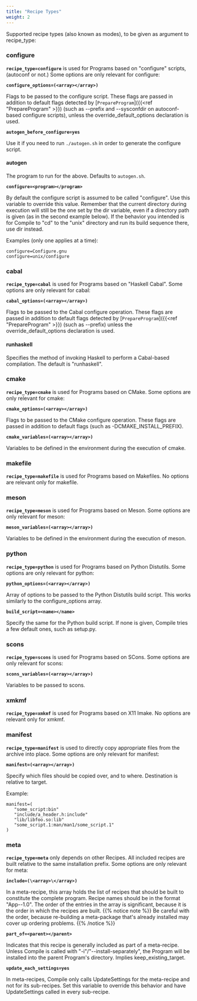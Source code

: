 ```yaml
---
title: "Recipe Types"
weight: 2
---
```


Supported recipe types (also known as modes), to be given as argument to
recipe_type:

### configure

**`recipe_type=configure`** is used for Programs based on "configure" scripts,
(autoconf or not.) Some options are only relevant for configure:

**`configure_options=(<array></array>)`**

Flags to be passed to the configure script. These flags are passed in addition
to default flags detected by [`PrepareProgram`]({{<ref "PrepareProgram" >}})
(such as --prefix and --sysconfdir on autoconf-based configure scripts), unless
the override_default_options declaration is used.

**`autogen_before_configure=yes`**

Use it if you need to run `./autogen.sh` in order to generate the configure
script.

#### autogen

The program to run for the above. Defaults to `autogen.sh`.

**`configure=<program></program>`**

By default the configure script is assumed to be called "configure". Use this
variable to override this value. Remember that the current directory during
execution will still be the one set by the dir variable, even if a directory
path is given (as in the second example below). If the behavior you intended is
for Compile to "cd" to the "unix" directory and run its build sequence there,
use dir instead.

Examples (only one applies at a time):

```fish
configure=Configure.gnu
configure=unix/configure
```

### cabal

**`recipe_type=cabal`** is used for Programs based on "Haskell Cabal". Some
options are only relevant for cabal:

**`cabal_options=(<array></array>)`**

Flags to be passed to the Cabal configure operation. These flags are passed in
addition to default flags detected by
[`PrepareProgram`]({{<ref "PrepareProgram" >}}) (such as --prefix) unless the
override_default_options declaration is used.

#### runhaskell

Specifies the method of invoking Haskell to perform a Cabal-based compilation.
The default is "runhaskell".

### cmake

**`recipe_type=cmake`** is used for Programs based on CMake. Some options are
only relevant for cmake:

**`cmake_options=(<array></array>)`**

Flags to be passed to the CMake configure operation. These flags are passed in
addition to default flags (such as -DCMAKE_INSTALL_PREFIX).

**`cmake_variables=(<array></array>)`**

Variables to be defined in the environment during the execution of cmake.

### makefile

**`recipe_type=makefile`** is used for Programs based on Makefiles. No options
are relevant only for makefile.

### meson

**`recipe_type=meson`** is used for Programs based on Meson. Some options are
only relevant for meson:

**`meson_variables=(<array></array>)`**

Variables to be defined in the environment during the execution of meson.

### python

**`recipe_type=python`** is used for Programs based on Python Distutils. Some
options are only relevant for python:

**`python_options=(<array></array>)`**

Array of options to be passed to the Python Distutils build script. This works
similarly to the configure_options array.

**`build_script=<name></name>`**

Specify the same for the Python build script. If none is given, Compile tries a
few default ones, such as setup.py.

### scons

**`recipe_type=scons`** is used for Programs based on SCons. Some options are
only relevant for scons:

**`scons_variables=(<array></array>)`**

Variables to be passed to scons.

### xmkmf

**`recipe_type=xmkmf`** is used for Programs based on X11 Imake. No options are
relevant only for xmkmf.

### manifest

**`recipe_type=manifest`** is used to directly copy appropriate files from the
archive into place. Some options are only relevant for manifest:

**`manifest=(<array></array>)`**

Specify which files should be copied over, and to where. Destination is relative
to target.

Example:

```fish
manifest=(
   "some_script:bin"
   "include/a_header.h:include"
   "lib/libfoo.so:lib"
   "some_script.1:man/man1/some_script.1"
)
```

### meta

**`recipe_type=meta`** only depends on other Recipes. All included recipes are
built relative to the same installation prefix. Some options are only relevant
for meta:

**`include=(\<array>\</array>)`**

In a meta-recipe, this array holds the list of recipes that should be built to
constitute the complete program. Recipe names should be in the format
"App--1.0". The order of the entries in the array is significant, because it is
the order in which the recipes are built. {{% notice note %}} Be careful with
the order, because re-building a meta-package that's already installed may cover
up ordering problems. {{% /notice %}}

**`part_of=<parent></parent>`**

Indicates that this recipe is generally included as part of a meta-recipe.
Unless Compile is called with "-i"/"--install-separately", the Program will be
installed into the parent Program's directory. Implies keep_existing_target.

**`update_each_settings=yes`**

In meta-recipes, Compile only calls UpdateSettings for the meta-recipe and not
for its sub-recipes. Set this variable to override this behavior and have
UpdateSettings called in every sub-recipe.
